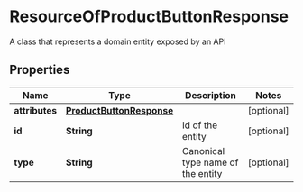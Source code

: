 

# ResourceOfProductButtonResponse

A class that represents a domain entity exposed by an API

## Properties

| Name | Type | Description | Notes |
|------------ | ------------- | ------------- | -------------|
|**attributes** | [**ProductButtonResponse**](ProductButtonResponse.md) |  |  [optional] |
|**id** | **String** | Id of the entity |  [optional] |
|**type** | **String** | Canonical type name of the entity |  [optional] |



